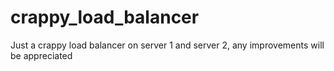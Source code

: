 # crappy_load_balancer
Just a crappy load balancer on server 1 and server 2, any improvements will be appreciated
